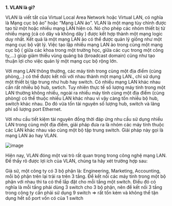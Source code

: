 **1. VLAN là gì?**

VLAN là viết tắt của Virtual Local Area Network hoặc Virtual LAN, có nghĩa là Mạng cục bộ ảo” hoặc “Mạng LAN ảo”. VLAN là một mạng tùy chỉnh được tạo từ một hoặc nhiều mạng LAN hiện có. Nó cho phép các nhóm thiết bị từ nhiều mạng (cả có dây và không dây ) được kết hợp thành một mạng logic duy nhất. Kết quả là một mạng LAN ảo có thể được quản lý giống như một mạng cục bộ vật lý. Việc tạo lập nhiều mạng LAN ảo trong cùng một mạng cục bộ ( giữa các khoa trong một trường học, giữa các cục trong một công ty,...) giúp giảm thiểu vùng quảng bá (broadcast domain) cũng như tạo thuận lợi cho việc quản lý một mạng cục bộ rộng lớn.

Với mạng LAN thông thường, các máy tính trong cùng một địa điểm (cùng phòng,..) có thể được kết nối với nhau thành một mạng LAN., chỉ sử dụng một thiết bị tập trung như hub hay switch. Có nhiều mạng LAN khác nhau cần rất nhiều bộ hub, swtich. Tuy nhiên thực tế số lượng máy tính trong một LAN thường không nhiều, ngoài ra nhiều máy tính cùng một địa điểm (cùng phòng) có thể thuộc nhiều LAN khác nhau vì vậy càng tốn nhiều bộ hub, switch khác nhau. Do đó vừa tốn tài nguyên số lượng hub, switch và lãng phí số lượng port Ethernet.

Với nhu cầu tiết kiệm tài nguyên đồng thời đáp ứng nhu cầu sử dụng nhiều LAN trong cùng một địa điểm, giải pháp đưa ra là nhóm các máy tính thuộc các LAN khác nhau vào cùng một bộ tập trung switch. Giải pháp này gọi là mạng LAN ảo hay VLAN.

![image](https://user-images.githubusercontent.com/48250210/157635234-009f04a5-1d14-4d94-8084-f55beb043638.png)

Hiện nay, VLAN đóng một vai trò rất quan trọng trong công nghệ mạng LAN. Để thấy rõ được lợi ích của VLAN, chúng ta hãy xét trường hợp sau:

Giả sử, một công ty có 3 bộ phận là: Engineering, Marketing, Accounting, mỗi bộ phận trên lại trải ra trên 3 tầng. Để kết nối các máy tính trong một bộ phận với nhau thì ta có thể lắp đặt cho mỗi tầng một switch. Điều đó có nghĩa là mỗi tầng phải dùng 3 switch cho 3 bộ phận, nên để kết nối 3 tầng trong công ty cần phải sử dụng 9 switch => rất tốn kém và không thể tận dụng hết số port vốn có của 1 switch

